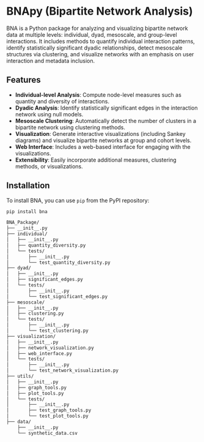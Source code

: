 # BNApy (Bipartite Network Analysis)

BNA is a Python package for analyzing and visualizing bipartite network data at multiple levels: individual, dyad, mesoscale, and group-level interactions. It includes methods to quantify individual interaction patterns, identify statistically significant dyadic relationships, detect mesoscale structures via clustering, and visualize networks with an emphasis on user interaction and metadata inclusion.

## Features

- **Individual-level Analysis**: Compute node-level measures such as quantity and diversity of interactions.
- **Dyadic Analysis**: Identify statistically significant edges in the interaction network using null models.
- **Mesoscale Clustering**: Automatically detect the number of clusters in a bipartite network using clustering methods.
- **Visualization**: Generate interactive visualizations (including Sankey diagrams) and visualize bipartite networks at group and cohort levels.
- **Web Interface**: Includes a web-based interface for engaging with the visualizations.
- **Extensibility**: Easily incorporate additional measures, clustering methods, or visualizations.

## Installation

To install BNA, you can use `pip` from the PyPI repository:

```bash
pip install bna

BNA_Package/
├── __init__.py
├── individual/
│   ├── __init__.py
│   ├── quantity_diversity.py    
│   └── tests/                   
│       ├── __init__.py
│       └── test_quantity_diversity.py
├── dyad/
│   ├── __init__.py
│   ├── significant_edges.py     
│   └── tests/                  
│       ├── __init__.py
│       └── test_significant_edges.py
├── mesoscale/
│   ├── __init__.py
│   ├── clustering.py            
│   └── tests/                  
│       ├── __init__.py
│       └── test_clustering.py
├── visualization/
│   ├── __init__.py
│   ├── network_visualization.py 
│   ├── web_interface.py         
│   └── tests/                   
│       ├── __init__.py
│       └── test_network_visualization.py
├── utils/
│   ├── __init__.py
│   ├── graph_tools.py        
│   ├── plot_tools.py          
│   └── tests/
│       ├── __init__.py
│       ├── test_graph_tools.py
│       └── test_plot_tools.py
├── data/                       
    ├── __init__.py
    └── synthetic_data.csv
